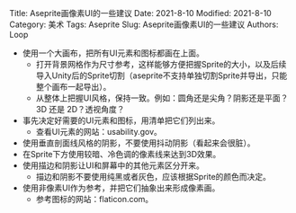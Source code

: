 Title: Aseprite画像素UI的一些建议
Date: 2021-8-10
Modified: 2021-8-10
Category: 美术
Tags: Aseprite
Slug: Aseprite画像素UI的一些建议
Authors: Loop

* 使用一个大画布，把所有UI元素和图标都画在上面。
    * 打开背景网格作为尺寸参考，这样能够方便把握Sprite的大小，以及后续导入Unity后的Sprite切割（aseprite不支持单独切割Sprite并导出，只能整个画布一起导出）。
    * 从整体上把握UI风格，保持一致。例如：圆角还是尖角？阴影还是平面？ 3D 还是 2D？透视角度？
* 事先决定好需要的UI元素和图标，用清单把它们列出来。
    * 查看UI元素的网站：usability.gov。
* 使用垂直剖面线风格的阴影，不要使用抖动阴影（看起来会很脏）。
* 在Sprite下方使用较暗、冷色调的像素线来达到3D效果。
* 使用描边和阴影让UI和屏幕中的其他元素区分开来。
    * 描边和阴影不要使用纯黑或者灰色，应该根据Sprite的颜色而决定。
* 使用非像素UI作为参考，并把它们抽象出来形成像素画。
    * 参考图标的网站：flaticon.com。